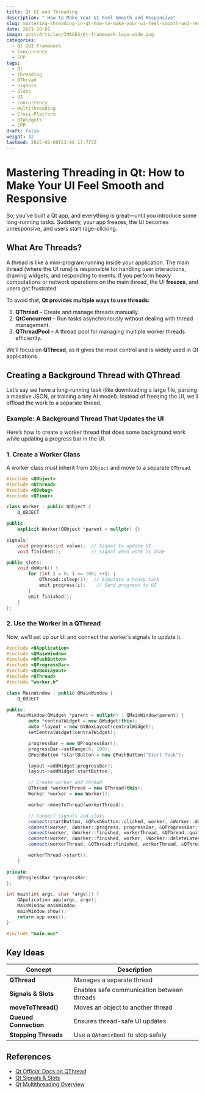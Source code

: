```yaml
---
title: Qt UI and Threading
description: " How to Make Your UI Feel Smooth and Responsive"
slug: mastering-threading-in-qt-how-to-make-your-ui-feel-smooth-and-responsive
date: 2021-10-01
image: post/Articles/IMAGES/Qt-framework-logo-wide.png
categories:
  - Qt GUI Framework
  - Concurrency
  - CPP
tags:
  - Qt
  - Threading
  - QThread
  - Signals
  - Slots
  - UI
  - Concurrency
  - Multithreading
  - Cross-Platform
  - QTWidgets
  - CPP
draft: false
weight: 42
lastmod: 2025-02-09T23:06:17.777Z
---
```

# Mastering Threading in Qt: How to Make Your UI Feel Smooth and Responsive

So, you’ve built a Qt app, and everything is great—until you introduce some long-running tasks. Suddenly, your app freezes, the UI becomes unresponsive, and users start rage-clicking.

<!-- 
Don’t worry; the solution is **threading!** 

In this article, we’ll dive into **what threads are, how to use them in Qt, and how to keep your UI smooth while running background tasks.** We’ll also cover **signals and slots** so your background thread can talk to the UI without breaking everything. Let’s get started!
-->

## **What Are Threads?**

A thread is like a mini-program running inside your application. The main thread (where the UI runs) is responsible for handling user interactions, drawing widgets, and responding to events. If you perform heavy computations or network operations on the main thread, the UI **freezes**, and users get frustrated.

To avoid that, **Qt provides multiple ways to use threads:**

1. **QThread** – Create and manage threads manually.
2. **QtConcurrent** – Run tasks asynchronously without dealing with thread management.
3. **QThreadPool** – A thread pool for managing multiple worker threads efficiently.

We’ll focus on **QThread**, as it gives the most control and is widely used in Qt applications.

## **Creating a Background Thread with QThread**

Let’s say we have a long-running task (like downloading a large file, parsing a massive JSON, or training a tiny AI model). Instead of freezing the UI, we’ll offload the work to a separate thread.

### **Example: A Background Thread That Updates the UI**

Here’s how to create a worker thread that does some background work while updating a progress bar in the UI.

### **1. Create a Worker Class**

A worker class must inherit from `QObject` and move to a separate `QThread`.

```cpp
#include <QObject>
#include <QThread>
#include <QDebug>
#include <QTimer>

class Worker : public QObject {
    Q_OBJECT

public:
    explicit Worker(QObject *parent = nullptr) {}

signals:
    void progress(int value);  // Signal to update UI
    void finished();           // Signal when work is done

public slots:
    void doWork() {
        for (int i = 0; i <= 100; ++i) {
            QThread::sleep(1);  // Simulate a heavy task
            emit progress(i);    // Send progress to UI
        }
        emit finished();
    }
};
```

### **2. Use the Worker in a QThread**

Now, we’ll set up our UI and connect the worker’s signals to update it.

```cpp
#include <QApplication>
#include <QMainWindow>
#include <QPushButton>
#include <QProgressBar>
#include <QVBoxLayout>
#include <QThread>
#include "worker.h"

class MainWindow : public QMainWindow {
    Q_OBJECT

public:
    MainWindow(QWidget *parent = nullptr) : QMainWindow(parent) {
        auto *centralWidget = new QWidget(this);
        auto *layout = new QVBoxLayout(centralWidget);
        setCentralWidget(centralWidget);

        progressBar = new QProgressBar();
        progressBar->setRange(0, 100);
        QPushButton *startButton = new QPushButton("Start Task");

        layout->addWidget(progressBar);
        layout->addWidget(startButton);

        // Create worker and thread
        QThread *workerThread = new QThread(this);
        Worker *worker = new Worker();

        worker->moveToThread(workerThread);

        // Connect signals and slots
        connect(startButton, &QPushButton::clicked, worker, &Worker::doWork);
        connect(worker, &Worker::progress, progressBar, &QProgressBar::setValue);
        connect(worker, &Worker::finished, workerThread, &QThread::quit);
        connect(worker, &Worker::finished, worker, &Worker::deleteLater);
        connect(workerThread, &QThread::finished, workerThread, &QThread::deleteLater);

        workerThread->start();
    }

private:
    QProgressBar *progressBar;
};

int main(int argc, char *argv[]) {
    QApplication app(argc, argv);
    MainWindow mainWindow;
    mainWindow.show();
    return app.exec();
}

#include "main.moc"
```

## **Key Ideas**

| Concept               | Description                                |
| --------------------- | ------------------------------------------ |
| **QThread**           | Manages a separate thread                  |
| **Signals & Slots**   | Enables safe communication between threads |
| **moveToThread()**    | Moves an object to another thread          |
| **Queued Connection** | Ensures thread-safe UI updates             |
| **Stopping Threads**  | Use a `QAtomicBool` to stop safely         |

## **References**

* [Qt Official Docs on QThread](https://doc.qt.io/qt-6/qthread.html)
* [Qt Signals & Slots](https://doc.qt.io/qt-6/signalsandslots.html)
* [Qt Multithreading Overview](https://doc.qt.io/qt-6/thread-basics.html)
